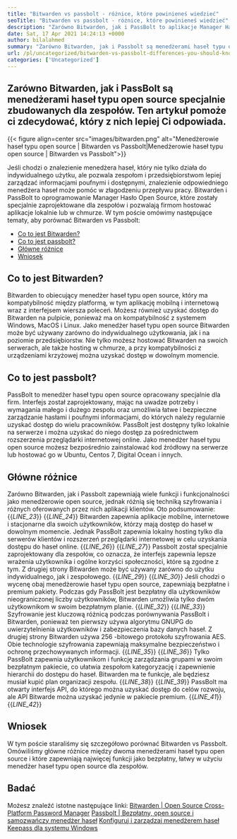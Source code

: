 ```yaml
---
title: "Bitwarden vs passbolt - różnice, które powinieneś wiedzieć" 
seoTitle: "Bitwarden vs passbolt - różnice, które powinieneś wiedzieć" 
description: "Zarówno Bitwarden, jak i PassBolt to aplikacje Manager Hasła open source zbudowane dla zespołów. Ten artykuł pomoże ci zdecydować, który z nich lepiej Ci odpowiada." 
date: Sat, 17 Apr 2021 14:24:13 +0000
author: bilalahmed
summary: "Zarówno Bitwarden, jak i Passbolt są menedżerami haseł typu open source, specjalnie zbudowanym dla zespołów. Ten artykuł pomoże ci zdecydować, który z nich lepiej Ci odpowiada." 
url: /pl/uncategorized/bitwarden-vs-passbolt-differences-you-should-know/
categories: ['Uncategorized']
---
```


## Zarówno Bitwarden, jak i PassBolt są menedżerami haseł typu open source specjalnie zbudowanych dla zespołów. Ten artykuł pomoże ci zdecydować, który z nich lepiej Ci odpowiada.

{{< figure align=center src="images/bitwarden.png" alt="Menedżerowie haseł typu open source | Bitwarden vs Passbolt|Menedżerowie haseł typu open source | Bitwarden vs Passbolt">}}

Jeśli chodzi o znalezienie menedżera haseł, który nie tylko działa do indywidualnego użytku, ale pozwala zespołom i przedsiębiorstwom lepiej zarządzać informacjami poufnymi i dostępnymi, znalezienie odpowiedniego menedżera haseł może pomóc w złagodzeniu przepływu pracy. Bitwarden i PassBolt to oprogramowanie Manager Hasło Open Source, które zostały specjalnie zaprojektowane dla zespołów i pozwalają firmom hostować aplikacje lokalnie lub w chmurze. W tym poście omówimy następujące tematy, aby porównać Bitwarden vs Passbolt:
  * [Co to jest Bitwarden?][1]
  * [Co to jest passbolt?][2]
  * [Główne różnice][3]
  * [Wniosek][4]

## **Co to jest Bitwarden?** 
Bitwarden to obiecujący menedżer haseł typu open source, który ma kompatybilność między platformą, w tym aplikację mobilną i internetową wraz z interfejsem wiersza poleceń. Możesz również uzyskać dostęp do Bitwarden na pulpicie, ponieważ ma on kompatybilność z systemem Windows, MacOS i Linux. Jako menedżer haseł typu open source Bitwarden może być używany zarówno do indywidualnego użytkowania, jak i na poziomie przedsiębiorstw. Nie tylko możesz hostować Bitwarden na swoich serwerach, ale także hosting w chmurze, a przy kompatybilności z urządzeniami krzyżowej można uzyskać dostęp w dowolnym momencie.

## **Co to jest passbolt?** 
PassBolt to menedżer haseł typu open source opracowany specjalnie dla firm. Interfejs został zaprojektowany, mając na uwadze potrzeby i wymagania małego i dużego zespołu oraz umożliwia łatwe i bezpieczne zarządzanie hasłami i poufnymi informacjami, do których należy regularnie uzyskać dostęp do wielu pracowników. PassBolt jest dostępny tylko lokalnie na serwerze i można uzyskać do niego dostęp za pośrednictwem rozszerzenia przeglądarki internetowej online. Jako menedżer haseł typu open source możesz bezpośrednio zainstalować kod źródłowy na serwerze lub hostować go w Ubuntu, Centos 7, Digital Ocean i innych.

## **Główne różnice** 
Zarówno Bitwarden, jak i Passbolt zapewniają wiele funkcji i funkcjonalności jako menedżerowie open source, jednak różnią się techniką szyfrowania i różnych oferowanych przez nich aplikacji klientów. Oto podsumowanie:
{{_LINE_23_}}
{{_LINE_24_}}
    Bitwarden zapewnia aplikacje mobilne, internetowe i stacjonarne dla swoich użytkowników, którzy mają dostęp do haseł w dowolnym momencie. Jednak PassBolt zapewnia lokalny hosting tylko dla serwerów klientów i rozszerzeń przeglądarki internetowej w celu uzyskania dostępu do haseł online.
{{_LINE_26_}}
{{_LINE_27_}}
    Passbolt został specjalnie zaprojektowany dla zespołów, co oznacza, że ​​interfejs zapewnia lepsze wrażenia użytkownika i ogólne korzyści społeczności, które są zgodne z tym. Z drugiej strony Bitwarden może być używany zarówno do użytku indywidualnego, jak i zespołowego.
{{_LINE_29_}}
{{_LINE_30_}}
    Jeśli chodzi o wycenę obaj menedżerowie haseł typu open source, zapewniają bezpłatne i premium pakiety. Podczas gdy PassBolt jest bezpłatny dla użytkowników nieograniczonej liczby użytkowników, Bitwarden umożliwia tylko dwóm użytkownikom w swoim bezpłatnym planie.
{{_LINE_32_}}
{{_LINE_33_}}
    Szyfrowanie jest kluczową różnicą podczas porównywania PassBolt i Bitwarden, ponieważ ten pierwszy używa algorytmu GNUPG do uwierzytelnienia użytkowników i zabezpieczenia bazy danych haseł. Z drugiej strony Bitwarden używa 256 -bitowego protokołu szyfrowania AES. Obie technologie szyfrowania zapewniają maksymalne bezpieczeństwo i ochronę przechowywanych informacji.
{{_LINE_35_}}
{{_LINE_36_}}
    Tylko PassBolt zapewnia użytkownikom i funkcję zarządzania grupami w swoim bezpłatnym pakiecie, co ułatwia zespołom kategoryzację i zapewnienie hierarchii do dostępu do haseł. Bitwarden ma te funkcje, ale będziesz musiał kupić plan organizacji zespołu.
{{_LINE_38_}}
{{_LINE_39_}}
    PassBolt ma otwarty interfejs API, do którego można uzyskać dostęp do celów rozwoju, ale API Bitwarde można uzyskać jedynie w pakiecie premium.
{{_LINE_41_}}
{{_LINE_42_}}

## **Wniosek** 
W tym poście staraliśmy się szczegółowo porównać Bitwarden vs Passbolt. Omówiliśmy główne różnice między dwoma menedżerami haseł typu open source i które zapewniają najwięcej funkcji jako bezpłatny, łatwy w użyciu menedżer haseł typu open source dla zespołów.

## Badać
Możesz znaleźć istotne następujące linki:
[Bitwarden | Open Source Cross-Platform Password Manager][5]
[Passbolt | Bezpłatny, open source i samozwańczy menedżer haseł][6]
[Konfiguruj i zarządzaj menedżerem haseł Keepass dla systemu Windows][7]



[1]: #bitwarden
[2]: #passbolt
[3]: #differences
[4]: #conclusion
[5]: https://products.containerize.com/password-management/bitwarden
[6]: https://products.containerize.com/password-management/passbolt
[7]: https://blog.containerize.com/password-management/setup-manage-keepass-password-manager-for-windows/
